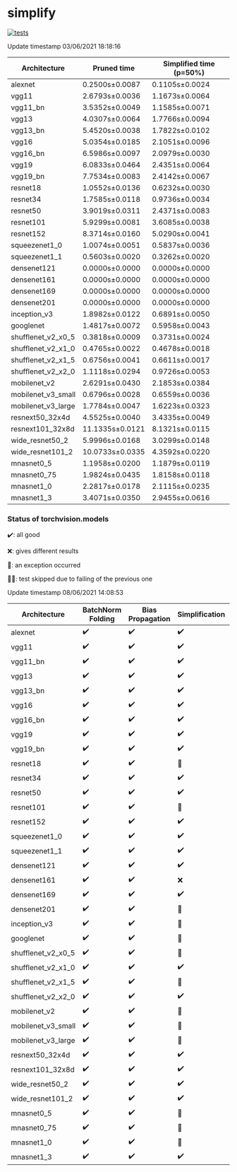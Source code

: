 # simplify

[![tests](https://github.com/EIDOSlab/simplify/actions/workflows/test.yaml/badge.svg)](https://github.com/EIDOSlab/simplify/actions/workflows/test.yaml)

<!-- benchmark starts -->
Update timestamp 03/06/2021 18:18:16

| Architecture       | Pruned time     | Simplified time (p=50%)   |
|--------------------|-----------------|---------------------------|
| alexnet            | 0.2500s±0.0087  | 0.1105s±0.0024            |
| vgg11              | 2.6793s±0.0036  | 1.1673s±0.0064            |
| vgg11_bn           | 3.5352s±0.0049  | 1.1585s±0.0071            |
| vgg13              | 4.0307s±0.0064  | 1.7766s±0.0094            |
| vgg13_bn           | 5.4520s±0.0038  | 1.7822s±0.0102            |
| vgg16              | 5.0354s±0.0185  | 2.1051s±0.0096            |
| vgg16_bn           | 6.5986s±0.0097  | 2.0979s±0.0030            |
| vgg19              | 6.0833s±0.0464  | 2.4351s±0.0064            |
| vgg19_bn           | 7.7534s±0.0083  | 2.4142s±0.0067            |
| resnet18           | 1.0552s±0.0136  | 0.6232s±0.0030            |
| resnet34           | 1.7585s±0.0118  | 0.9736s±0.0034            |
| resnet50           | 3.9019s±0.0311  | 2.4371s±0.0083            |
| resnet101          | 5.9299s±0.0081  | 3.6085s±0.0038            |
| resnet152          | 8.3714s±0.0160  | 5.0290s±0.0041            |
| squeezenet1_0      | 1.0074s±0.0051  | 0.5837s±0.0036            |
| squeezenet1_1      | 0.5603s±0.0020  | 0.3262s±0.0020            |
| densenet121        | 0.0000s±0.0000  | 0.0000s±0.0000            |
| densenet161        | 0.0000s±0.0000  | 0.0000s±0.0000            |
| densenet169        | 0.0000s±0.0000  | 0.0000s±0.0000            |
| densenet201        | 0.0000s±0.0000  | 0.0000s±0.0000            |
| inception_v3       | 1.8982s±0.0122  | 0.6891s±0.0050            |
| googlenet          | 1.4817s±0.0072  | 0.5958s±0.0043            |
| shufflenet_v2_x0_5 | 0.3818s±0.0009  | 0.3731s±0.0024            |
| shufflenet_v2_x1_0 | 0.4765s±0.0022  | 0.4678s±0.0018            |
| shufflenet_v2_x1_5 | 0.6756s±0.0041  | 0.6611s±0.0017            |
| shufflenet_v2_x2_0 | 1.1118s±0.0294  | 0.9726s±0.0053            |
| mobilenet_v2       | 2.6291s±0.0430  | 2.1853s±0.0384            |
| mobilenet_v3_small | 0.6796s±0.0028  | 0.6559s±0.0036            |
| mobilenet_v3_large | 1.7784s±0.0047  | 1.6223s±0.0323            |
| resnext50_32x4d    | 4.5525s±0.0040  | 3.4335s±0.0049            |
| resnext101_32x8d   | 11.1335s±0.0121 | 8.1321s±0.0115            |
| wide_resnet50_2    | 5.9996s±0.0168  | 3.0299s±0.0148            |
| wide_resnet101_2   | 10.0733s±0.0335 | 4.3592s±0.0220            |
| mnasnet0_5         | 1.1958s±0.0200  | 1.1879s±0.0119            |
| mnasnet0_75        | 1.9824s±0.0435  | 1.8158s±0.0118            |
| mnasnet1_0         | 2.2817s±0.0178  | 2.1115s±0.0235            |
| mnasnet1_3         | 3.4071s±0.0350  | 2.9455s±0.0616            |
<!-- benchmark ends -->

### Status of torchvision.models

:heavy_check_mark:: all good

:x:: gives different results

:cursing_face:: an exception occurred

:man_shrugging:: test skipped due to failing of the previous one

<!-- table starts -->
Update timestamp 08/06/2021 14:08:53

|    Architecture    |  BatchNorm Folding  |  Bias Propagation  |   Simplification   |  Grouping  |
|--------------------|---------------------|--------------------|--------------------|------------|
|      alexnet       | :heavy_check_mark:  | :heavy_check_mark: | :heavy_check_mark: |   False    |
|       vgg11        | :heavy_check_mark:  | :heavy_check_mark: | :heavy_check_mark: |   False    |
|      vgg11_bn      | :heavy_check_mark:  | :heavy_check_mark: | :heavy_check_mark: |   False    |
|       vgg13        | :heavy_check_mark:  | :heavy_check_mark: | :heavy_check_mark: |   False    |
|      vgg13_bn      | :heavy_check_mark:  | :heavy_check_mark: | :heavy_check_mark: |   False    |
|       vgg16        | :heavy_check_mark:  | :heavy_check_mark: | :heavy_check_mark: |   False    |
|      vgg16_bn      | :heavy_check_mark:  | :heavy_check_mark: | :heavy_check_mark: |   False    |
|       vgg19        | :heavy_check_mark:  | :heavy_check_mark: | :heavy_check_mark: |   False    |
|      vgg19_bn      | :heavy_check_mark:  | :heavy_check_mark: | :heavy_check_mark: |   False    |
|      resnet18      | :heavy_check_mark:  | :heavy_check_mark: |   :cursing_face:   |   False    |
|      resnet34      | :heavy_check_mark:  | :heavy_check_mark: | :heavy_check_mark: |   False    |
|      resnet50      | :heavy_check_mark:  | :heavy_check_mark: | :heavy_check_mark: |   False    |
|     resnet101      | :heavy_check_mark:  | :heavy_check_mark: |   :cursing_face:   |   False    |
|     resnet152      | :heavy_check_mark:  | :heavy_check_mark: | :heavy_check_mark: |   False    |
|   squeezenet1_0    | :heavy_check_mark:  | :heavy_check_mark: | :heavy_check_mark: |   False    |
|   squeezenet1_1    | :heavy_check_mark:  | :heavy_check_mark: | :heavy_check_mark: |   False    |
|    densenet121     | :heavy_check_mark:  | :heavy_check_mark: | :heavy_check_mark: |   False    |
|    densenet161     | :heavy_check_mark:  | :heavy_check_mark: |        :x:         |   False    |
|    densenet169     | :heavy_check_mark:  | :heavy_check_mark: | :heavy_check_mark: |   False    |
|    densenet201     | :heavy_check_mark:  | :heavy_check_mark: |   :cursing_face:   |   False    |
|    inception_v3    | :heavy_check_mark:  | :heavy_check_mark: |   :cursing_face:   |   False    |
|     googlenet      | :heavy_check_mark:  | :heavy_check_mark: |   :cursing_face:   |   False    |
| shufflenet_v2_x0_5 | :heavy_check_mark:  | :heavy_check_mark: |   :cursing_face:   |   False    |
| shufflenet_v2_x1_0 | :heavy_check_mark:  | :heavy_check_mark: | :heavy_check_mark: |   False    |
| shufflenet_v2_x1_5 | :heavy_check_mark:  | :heavy_check_mark: |   :cursing_face:   |   False    |
| shufflenet_v2_x2_0 | :heavy_check_mark:  | :heavy_check_mark: | :heavy_check_mark: |   False    |
|    mobilenet_v2    | :heavy_check_mark:  | :heavy_check_mark: |   :cursing_face:   |   False    |
| mobilenet_v3_small | :heavy_check_mark:  | :heavy_check_mark: |   :cursing_face:   |   False    |
| mobilenet_v3_large | :heavy_check_mark:  | :heavy_check_mark: |   :cursing_face:   |   False    |
|  resnext50_32x4d   | :heavy_check_mark:  | :heavy_check_mark: | :heavy_check_mark: |   False    |
|  resnext101_32x8d  | :heavy_check_mark:  | :heavy_check_mark: | :heavy_check_mark: |   False    |
|  wide_resnet50_2   | :heavy_check_mark:  | :heavy_check_mark: | :heavy_check_mark: |   False    |
|  wide_resnet101_2  | :heavy_check_mark:  | :heavy_check_mark: | :heavy_check_mark: |   False    |
|     mnasnet0_5     | :heavy_check_mark:  | :heavy_check_mark: |   :cursing_face:   |   False    |
|    mnasnet0_75     | :heavy_check_mark:  | :heavy_check_mark: |   :cursing_face:   |   False    |
|     mnasnet1_0     | :heavy_check_mark:  | :heavy_check_mark: |   :cursing_face:   |   False    |
|     mnasnet1_3     | :heavy_check_mark:  | :heavy_check_mark: | :heavy_check_mark: |   False    |
<!-- table ends -->